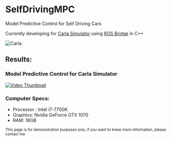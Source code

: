 # SelfDrivingMPC
Model Predictive Control for Self Driving Cars

Currently developing for [Carla Simulator](http://carla.org/) using [ROS Bridge](https://github.com/carla-simulator/ros-bridge) in C++





![Carla](http://carla.org//img/carla.jpg)


## Results:
### Model Predictive Control for Carla Simulator
[![Video Thumbnail](http://img.youtube.com/vi/ff6qUwG1www/hqdefault.jpg)](https://www.youtube.com/watch?v=ff6qUwG1www "Model Predictive Control for Carla")

### Computer Specs:
 - Processor : Intel i7-7700K
 - Graphics: Nvidia GeForce GTX 1070
 - RAM: 16GB






<sup>This page is for demonstration purposes only, if you want to know more information, please contact me</sup>
